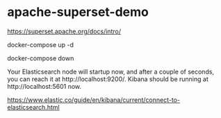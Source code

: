 # apache-superset-demo

https://superset.apache.org/docs/intro/

docker-compose up -d

docker-compose down 

Your Elasticsearch node will startup now, and after a couple of seconds, you can reach it at http://localhost:9200/. Kibana should be running at http://localhost:5601 now.

https://www.elastic.co/guide/en/kibana/current/connect-to-elasticsearch.html
